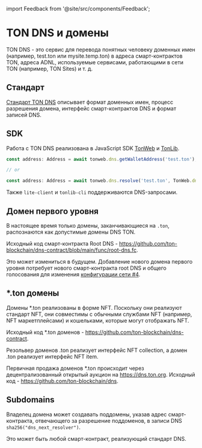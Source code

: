 import Feedback from '@site/src/components/Feedback';

# TON DNS и домены

TON DNS - это сервис для перевода понятных человеку доменных имен (например, test.ton или mysite.temp.ton) в адреса смарт-контрактов TON, адреса ADNL, используемые сервисами, работающими в сети TON (например, TON Sites) и т. д.

## Стандарт

[Стандарт TON DNS](https://github.com/ton-blockchain/TIPs/issues/81) описывает формат доменных имен, процесс разрешения домена, интерфейс смарт-контрактов DNS и формат записей DNS.

## SDK

Работа с TON DNS реализована в JavaScript SDK [TonWeb](https://github.com/toncenter/tonweb) и [TonLib](https://ton.org/#/apis/?id=_2-ton-api).

```js
const address: Address = await tonweb.dns.getWalletAddress('test.ton');

// or 

const address: Address = await tonweb.dns.resolve('test.ton', TonWeb.dns.DNS_CATEGORY_WALLET);
```

Также `lite-client` и `tonlib-cli` поддерживаются DNS-запросами.

## Домен первого уровня

В настоящее время только домены, заканчивающиеся на `.ton`, распознаются как допустимые домены DNS TON.

Исходный код смарт-контракта Root DNS - https://github.com/ton-blockchain/dns-contract/blob/main/func/root-dns.fc.

Это может измениться в будущем. Добавление нового домена первого уровня потребует нового смарт-контракта root DNS и общего голосования для изменения [конфигурации сети #4](https://ton.org/#/smart-contracts/governance?id=config).

## \*.ton домены

Домены \*.ton реализованы в форме NFT. Поскольку они реализуют стандарт NFT, они совместимы с обычными службами NFT (например, NFT маркетплейсами) и кошельками, которые могут отображать NFT.

Исходный код \*.ton доменов - https://github.com/ton-blockchain/dns-contract.

Резольвер доменов .ton реализует интерфейс NFT collection, а домен .ton реализует интерфейс NFT item.

Первичная продажа доменов \*.ton происходит через децентрализованный открытый аукцион на https://dns.ton.org. Исходный код - https://github.com/ton-blockchain/dns.

## Subdomains

Владелец домена может создавать поддомены, указав адрес смарт-контракта, отвечающего за разрешение поддоменов, в записи DNS `sha256("dns_next_resolver")`.

Это может быть любой смарт-контракт, реализующий стандарт DNS. <Feedback />

